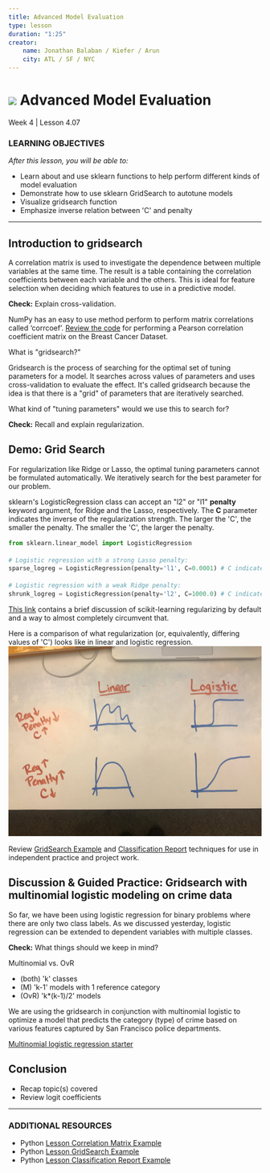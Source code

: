 ```yaml
---
title: Advanced Model Evaluation
type: lesson
duration: "1:25"
creator:
    name: Jonathan Balaban / Kiefer / Arun
    city: ATL / SF / NYC
---
```


# ![](https://ga-dash.s3.amazonaws.com/production/assets/logo-9f88ae6c9c3871690e33280fcf557f33.png) Advanced Model Evaluation
Week 4 | Lesson 4.07

### LEARNING OBJECTIVES
*After this lesson, you will be able to:*
- Learn about and use sklearn functions to help perform different kinds of model evaluation
- Demonstrate how to use sklearn GridSearch to autotune models
- Visualize gridsearch function
- Emphasize inverse relation between 'C' and penalty

---
<a name="introduction"></a>
## Introduction to gridsearch

A correlation matrix is used to investigate the dependence between multiple variables at the same time. The result is a table containing the correlation coefficients between each variable and the others. This is ideal for feature selection when deciding which features to use in a predictive model.		 

**Check:** Explain cross-validation.

NumPy has an easy to use method perform to perform matrix correlations called ‘corrcoef’. [Review the code](./code/starter-code/4.07-breast-cancer-coefficients.ipynb) for performing a Pearson correlation coefficient matrix on the Breast Cancer Dataset.

What is "gridsearch?"

Gridsearch is the process of searching for the optimal set of tuning parameters for a model. It searches across values of parameters and uses cross-validation to evaluate the effect. It's called gridsearch because the idea is that there is a "grid" of parameters that are iteratively searched.

What kind of "tuning parameters" would we use this to search for?

**Check:** Recall and explain regularization.

<a name="demo"></a>
## Demo: Grid Search

For regularization like Ridge or Lasso, the optimal tuning parameters cannot be formulated automatically. We iteratively search for the best parameter for our problem.

sklearn's LogisticRegression class can accept an "l2" or "l1" **penalty** keyword argument, for Ridge and the Lasso, respectively. The **C** parameter indicates the inverse of the regularization strength. The larger the 'C', the smaller the penalty. The smaller the 'C', the larger the penalty.

```python
from sklearn.linear_model import LogisticRegression

# Logistic regression with a strong Lasso penalty:
sparse_logreg = LogisticRegression(penalty='l1', C=0.0001) # C indicates strong, l1 penalty indicates LASSO

# Logistic regression with a weak Ridge penalty:
shrunk_logreg = LogisticRegression(penalty='l2', C=1000.0) # C indicates weak, l2 penalty indicates Ridge
```

[This link](http://datascience.stackexchange.com/questions/10805/does-scikit-learn-use-regularization-by-default/10806) contains a brief discussion of scikit-learning regularizing by default and a way to almost completely circumvent that.

Here is a comparison of what regularization (or, equivalently, differing values of 'C') looks like in linear and logistic regression.
![](assets/images/linear-logistic-regularization-visualization.jpeg)

Review [GridSearch Example](./code/starter-code/4.07-search-grid.ipynb) and [Classification Report](./code/starter-code/4.07-classification-report.ipynb) techniques for use in independent practice and project work.

<a name="guided-practice"></a>
## Discussion & Guided Practice: Gridsearch with multinomial logistic modeling on crime data

So far, we have been using logistic regression for binary problems where there are only two class labels. As we discussed yesterday, logistic regression can be extended to dependent variables with multiple classes.

**Check:** What things should we keep in mind?

Multinomial vs. OvR
- (both) 'k' classes
- (M) 'k-1' models with 1 reference category
- (OvR) 'k*(k-1)/2' models

We are using the gridsearch in conjunction with multinomial logistic to optimize a model that predicts the category (type) of crime based on various features captured by San Francisco police departments.

[Multinomial logistic regression starter](../4.08-gridsearch-lab/4.08-gridsearch-starter-code.ipynb)

<a name="conclusion"></a>
## Conclusion
- Recap topic(s) covered
- Review logit coefficients

***

### ADDITIONAL RESOURCES
- Python [Lesson Correlation Matrix Example](./code/starter-code/4.07-breast-cancer-coefficients.ipynb)
- Python [Lesson GridSearch Example](./code/starter-code/4.07-search-grid.ipynb)
- Python [Lesson Classification Report Example](./code/starter-code/4.07-classification-report.ipynb)
